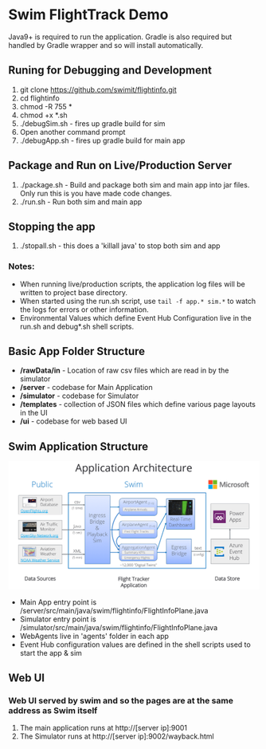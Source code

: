 # Swim FlightTrack Demo

Java9+ is required to run the application. Gradle is also required but handled by Gradle wrapper and so will install automatically.

## Runing for Debugging and Development

1. git clone https://github.com/swimit/flightinfo.git
2. cd flightinfo
3. chmod -R 755 *
4. chmod +x *.sh
3. ./debugSim.sh - fires up gradle build for sim
4. Open another command prompt
5. ./debugApp.sh - fires up gradle build for main app

## Package and Run on Live/Production Server

1. ./package.sh - Build and package both sim and main app into jar files. Only run this is you have made code changes.
2. ./run.sh - Run both sim and main app

## Stopping the app
1. ./stopall.sh - this does a 'killall java' to stop both sim and app

### Notes:
* When running live/production scripts, the application log files will be written to project base directory. 
* When started using the run.sh script, use `tail -f app.* sim.*` to watch the logs for errors or other information.
* Environmental Values which define Event Hub Configuration live in the run.sh and debug*.sh shell scripts.

## Basic App Folder Structure

* **/rawData/in** - Location of raw csv files which are read in by the simulator
* **/server** - codebase for Main Application
* **/simulator** - codebase for Simulator
* **/templates** - collection of JSON files which define various page layouts in the UI
* **/ui** - codebase for web based UI

## Swim Application Structure

![Swim Application Structure](ui/assets/images/FlightTrackerArchitecture.png)

* Main App entry point is /server/src/main/java/swim/flightinfo/FlightInfoPlane.java
* Simulator entry point is /simulator/src/main/java/swim/flightinfo/FlightInfoPlane.java
* WebAgents live in 'agents' folder in each app
* Event Hub configuration values are defined in the shell scripts used to start the app & sim 

## Web UI

### Web UI served by swim and so the pages are at the same address as Swim itself
1. The main application runs at http://[server ip]:9001 
2. The Simulator runs at http://[server ip]:9002/wayback.html
